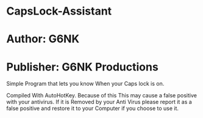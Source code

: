 # CapsLock-Assistant
# Author: G6NK
# Publisher: G6NK Productions

 Simple Program that lets you know When your Caps lock is on.

  Compiled With AutoHotKey. Because of this 
    This may cause a false positive with your antivirus.
    If it is Removed by your Anti Virus please report 
    it as a false positive and restore it to your Computer
    if you choose to use it.
